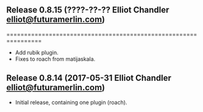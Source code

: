 ## Release 0.8.15 (????-??-?? Elliot Chandler <elliot@futuramerlin.com>)
================================================================

- Add rubik plugin.
- Fixes to roach from matijaskala.

## Release 0.8.14 (2017-05-31 Elliot Chandler <elliot@futuramerlin.com>)

- Initial release, containing one plugin (roach).
